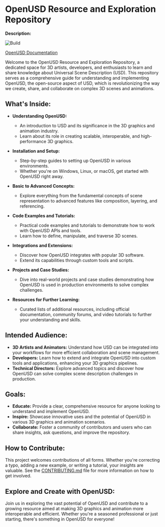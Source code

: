 # OpenUSD Resource and Exploration Repository

**Description:**

![Build](https://github.com/nebula-pillars-of-creation/OpenUSD/actions/workflows/deploy.yml/badge.svg)

[OpenUSD Documentation](https://nebula-pillars-of-creation.github.io/OpenUSD/overview.html)

Welcome to the OpenUSD Resource and Exploration Repository, a dedicated space for 3D artists, developers, and enthusiasts to learn and share knowledge about Universal Scene Description (USD). This repository serves as a comprehensive guide for understanding and implementing OpenUSD, the open-source aspect of USD, which is revolutionizing the way we create, share, and collaborate on complex 3D scenes and animations.

## What's Inside:

- **Understanding OpenUSD:**
    - An introduction to USD and its significance in the 3D graphics and animation industry.
    - Learn about its role in creating scalable, interoperable, and high-performance 3D graphics.

- **Installation and Setup:**
    - Step-by-step guides to setting up OpenUSD in various environments.
    - Whether you're on Windows, Linux, or macOS, get started with OpenUSD right away.

- **Basic to Advanced Concepts:**
    - Explore everything from the fundamental concepts of scene representation to advanced features like composition, layering, and referencing.

- **Code Examples and Tutorials:**
    - Practical code examples and tutorials to demonstrate how to work with OpenUSD APIs and tools.
    - Learn how to define, manipulate, and traverse 3D scenes.

- **Integrations and Extensions:**
    - Discover how OpenUSD integrates with popular 3D software.
    - Extend its capabilities through custom tools and scripts.

- **Projects and Case Studies:**
    - Dive into real-world projects and case studies demonstrating how OpenUSD is used in production environments to solve complex challenges.

- **Resources for Further Learning:**
    - Curated lists of additional resources, including official documentation, community forums, and video tutorials to further your understanding and skills.

## Intended Audience:

- **3D Artists and Animators:** Understand how USD can be integrated into your workflows for more efficient collaboration and scene management.
- **Developers:** Learn how to extend and integrate OpenUSD into custom tools and applications, enhancing your 3D graphics pipelines.
- **Technical Directors:** Explore advanced topics and discover how OpenUSD can solve complex scene description challenges in production.

## Goals:

- **Educate:** Provide a clear, comprehensive resource for anyone looking to understand and implement OpenUSD.
- **Inspire:** Showcase innovative uses and the potential of OpenUSD in various 3D graphics and animation scenarios.
- **Collaborate:** Foster a community of contributors and users who can share insights, ask questions, and improve the repository.

## How to Contribute:

This project welcomes contributions of all forms. Whether you're correcting a typo, adding a new example, or writing a tutorial, your insights are valuable. See the [CONTRIBUTING.md](CONTRIBUTING.md) file for more information on how to get involved.

## Explore and Create with OpenUSD:

Join us in exploring the vast potential of OpenUSD and contribute to a growing resource aimed at making 3D graphics and animation more interoperable and efficient. Whether you're a seasoned professional or just starting, there's something in OpenUSD for everyone!

